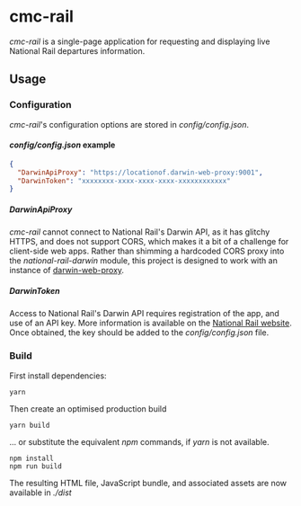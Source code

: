 # cmc-rail
*cmc-rail* is a single-page application for requesting and displaying live National Rail departures information.

## Usage
### Configuration

*cmc-rail*'s configuration options are stored in *config/config.json*.

#### *config/config.json* example
```JSON
{
  "DarwinApiProxy": "https://locationof.darwin-web-proxy:9001",
  "DarwinToken": "xxxxxxxx-xxxx-xxxx-xxxx-xxxxxxxxxxxx"
}
```

##### DarwinApiProxy
*cmc-rail* cannot connect to National Rail's Darwin API, as it has glitchy HTTPS, and does not support CORS, which makes it a bit of a challenge for client-side web apps. Rather than shimming a hardcoded CORS proxy into the *national-rail-darwin* module, this project is designed to work with an instance of [darwin-web-proxy](https://github.com/jonlinnell/darwin-web-proxy).

##### DarwinToken
Access to National Rail's Darwin API requires registration of the app, and use of an API key. More information is available on the [National Rail website](http://www.nationalrail.co.uk/100296.aspx). Once obtained, the key should be added to the *config/config.json* file.

### Build
First install dependencies:
```shell
yarn
```

Then create an optimised production build
```shell
yarn build
```

... or substitute the equivalent *npm* commands, if *yarn* is not available.
```shell
npm install
npm run build
```

The resulting HTML file, JavaScript bundle, and associated assets are now available in *./dist*
